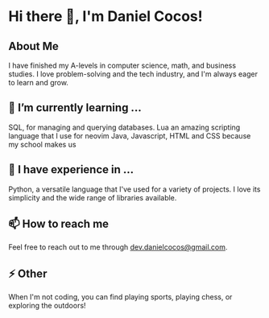 # Hi there 👋, I'm Daniel Cocos!

## About Me
I have finished my A-levels in computer science, math, and business studies. I love problem-solving and the tech industry, and I'm always eager to learn and grow.

## 🌱 I’m currently learning ...
SQL, for managing and querying databases.
Lua an amazing scripting language that I use for neovim
Java, Javascript, HTML and CSS because my school makes us


## 🔭 I have experience in ...
Python, a versatile language that I've used for a variety of projects. I love its simplicity and the wide range of libraries available.

## 📫 How to reach me
Feel free to reach out to me through dev.danielcocos@gmail.com.

## ⚡ Other
When I'm not coding, you can find playing sports, playing chess, or exploring the outdoors!
